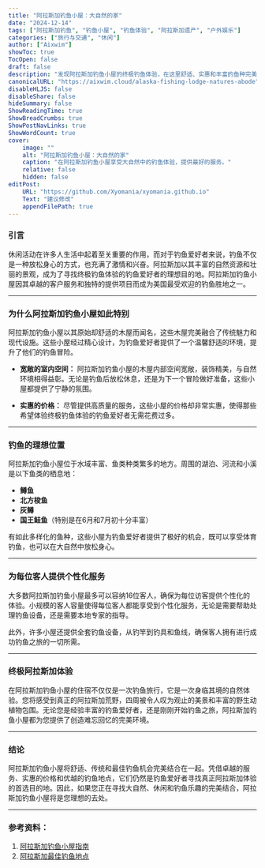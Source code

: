 ```yaml
---
title: "阿拉斯加钓鱼小屋：大自然的家"
date: "2024-12-14"
tags: ["阿拉斯加钓鱼", "钓鱼小屋", "钓鱼体验", "阿拉斯加遗产", "户外娱乐"]
categories: ["旅行与交通", "休闲"]
author: ["Aixwim"]
showToc: true
TocOpen: false
draft: false
description: "发现阿拉斯加钓鱼小屋的终极钓鱼体验，在这里舒适、实惠和丰富的鱼种完美结合。"
canonicalURL: "https://aixwim.cloud/alaska-fishing-lodge-natures-abode"
disableHLJS: false
disableShare: false
hideSummary: false
ShowReadingTime: true
ShowBreadCrumbs: true
ShowPostNavLinks: true
ShowWordCount: true
cover:
    image: ""
    alt: "阿拉斯加钓鱼小屋：大自然的家"
    caption: "在阿拉斯加钓鱼小屋享受大自然中的钓鱼体验，提供最好的服务。"
    relative: false
    hidden: false
editPost:
    URL: "https://github.com/Xyomania/xyomania.github.io"
    Text: "建议修改"
    appendFilePath: true
---
```


### 引言

休闲活动在许多人生活中起着至关重要的作用，而对于钓鱼爱好者来说，钓鱼不仅是一种放松身心的方式，也充满了激情和兴奋。阿拉斯加以其丰富的自然资源和壮丽的景观，成为了寻找终极钓鱼体验的钓鱼爱好者的理想目的地。阿拉斯加钓鱼小屋因其卓越的客户服务和独特的提供项目而成为美国最受欢迎的钓鱼胜地之一。

---

### 为什么阿拉斯加钓鱼小屋如此特别

阿拉斯加钓鱼小屋以其原始却舒适的木屋而闻名，这些木屋完美融合了传统魅力和现代设施。这些小屋经过精心设计，为钓鱼爱好者提供了一个温馨舒适的环境，提升了他们的钓鱼冒险。

- **宽敞的室内空间：** 阿拉斯加钓鱼小屋的木屋内部空间宽敞，装饰精美，与自然环境相得益彰。无论是钓鱼后放松休息，还是为下一个冒险做好准备，这些小屋都提供了宁静的氛围。

- **实惠的价格：** 尽管提供高质量的服务，这些小屋的价格却非常实惠，使得那些希望体验终极钓鱼体验的钓鱼爱好者无需花费过多。

---

### 钓鱼的理想位置

阿拉斯加钓鱼小屋位于水域丰富、鱼类种类繁多的地方。周围的湖泊、河流和小溪是以下鱼类的栖息地：

- **鳟鱼**
- **北方梭鱼**
- **灰鳟**
- **国王鲑鱼**（特别是在6月和7月初十分丰富）

有如此多样化的鱼种，这些小屋为钓鱼爱好者提供了极好的机会，既可以享受体育钓鱼，也可以在大自然中放松身心。

---

### 为每位客人提供个性化服务

大多数阿拉斯加钓鱼小屋最多可以容纳16位客人，确保为每位访客提供个性化的体验。小规模的客人容量使得每位客人都能享受到个性化服务，无论是需要帮助处理钓鱼设备，还是需要本地专家的指导。

此外，许多小屋还提供全套钓鱼设备，从钓竿到钓具和鱼线，确保客人拥有进行成功钓鱼之旅的一切所需。

---

### 终极阿拉斯加体验

在阿拉斯加钓鱼小屋的住宿不仅仅是一次钓鱼旅行，它是一次身临其境的自然体验。您将感受到真正的阿拉斯加荒野，四周被令人叹为观止的美景和丰富的野生动植物包围。无论您是经验丰富的钓鱼爱好者，还是刚刚开始钓鱼之旅，阿拉斯加钓鱼小屋都为您提供了创造难忘回忆的完美环境。

---

### 结论

阿拉斯加钓鱼小屋将舒适、传统和最佳钓鱼机会完美结合在一起。凭借卓越的服务、实惠的价格和优越的钓鱼地点，它们仍然是钓鱼爱好者寻找真正阿拉斯加体验的首选目的地。因此，如果您正在寻找大自然、休闲和钓鱼乐趣的完美结合，阿拉斯加钓鱼小屋将是您理想的去处。

---

### 参考资料：
1. [阿拉斯加钓鱼小屋指南](https://www.travelalaska.com)
2. [阿拉斯加最佳钓鱼地点](https://www.alaska.org/fishing)
